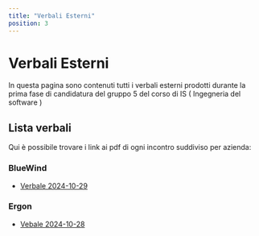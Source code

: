 ```yaml
---
title: "Verbali Esterni"
position: 3
---
```


# Verbali Esterni

In questa pagina sono contenuti tutti i verbali esterni prodotti durante la prima fase di candidatura del gruppo 5 del corso di IS ( Ingegneria del software )

## Lista verbali

Qui è possibile trovare i link ai pdf di ogni incontro suddiviso per azienda:

### BlueWind

-   [Verbale 2024-10-29](./2024-10-29.pdf)

### Ergon

-   [Vebale 2024-10-28](./2024-10-28.pdf)
